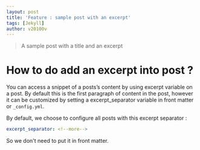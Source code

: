 ```yaml
---
layout: post
title: 'Feature : sample post with an excerpt'
tags: [Jekyll]
author: v20100v
---
```


> A sample post with a title and an excerpt

<!--more-->

# How to do add an excerpt into post ?

You can access a snippet of a posts’s content by using excerpt variable on a post. By default this is the first paragraph of content in the post, however it can be customized by setting a excerpt_separator variable in front matter or `_config.yml`.

By default, we choose to configure all posts with this excerpt separator :

```yaml
excerpt_separator: <!--more-->
```

So we don't need to put it in front matter.
